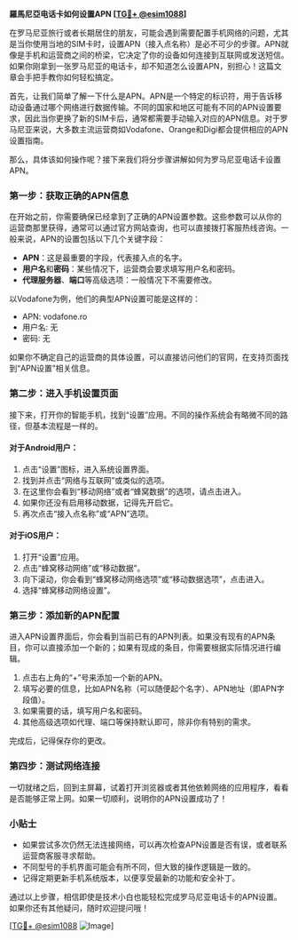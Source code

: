 **羅馬尼亞电话卡如何设置APN [[TG💪+ @esim1088](https://t.me/s/esim1088)]**

在罗马尼亚旅行或者长期居住的朋友，可能会遇到需要配置手机网络的问题，尤其是当你使用当地的SIM卡时，设置APN（接入点名称）是必不可少的步骤。APN就像是手机和运营商之间的桥梁，它决定了你的设备如何连接到互联网或发送短信。如果你刚拿到一张罗马尼亚的电话卡，却不知道怎么设置APN，别担心！这篇文章会手把手教你如何轻松搞定。

首先，让我们简单了解一下什么是APN。APN是一个特定的标识符，用于告诉移动设备通过哪个网络进行数据传输。不同的国家和地区可能有不同的APN设置要求，因此当你更换了新的SIM卡后，通常都需要手动输入对应的APN信息。对于罗马尼亚来说，大多数主流运营商如Vodafone、Orange和Digi都会提供相应的APN设置指南。

那么，具体该如何操作呢？接下来我们将分步骤讲解如何为罗马尼亚电话卡设置APN。

### 第一步：获取正确的APN信息

在开始之前，你需要确保已经拿到了正确的APN设置参数。这些参数可以从你的运营商那里获得，通常可以通过官方网站查询，也可以直接拨打客服热线咨询。一般来说，APN的设置包括以下几个关键字段：

- **APN**：这是最重要的字段，代表接入点的名字。
- **用户名**和**密码**：某些情况下，运营商会要求填写用户名和密码。
- **代理服务器**、**端口**等高级选项：一般情况下不需要修改。

以Vodafone为例，他们的典型APN设置可能是这样的：
- APN: vodafone.ro
- 用户名: 无
- 密码: 无

如果你不确定自己的运营商的具体设置，可以直接访问他们的官网，在支持页面找到“APN设置”相关信息。

### 第二步：进入手机设置页面

接下来，打开你的智能手机，找到“设置”应用。不同的操作系统会有略微不同的路径，但基本流程是一样的。

#### 对于Android用户：
1. 点击“设置”图标，进入系统设置界面。
2. 找到并点击“网络与互联网”或类似的选项。
3. 在这里你会看到“移动网络”或者“蜂窝数据”的选项，请点击进入。
4. 如果你还没有启用移动数据，记得先开启它。
5. 再次点击“接入点名称”或“APN”选项。

#### 对于iOS用户：
1. 打开“设置”应用。
2. 点击“蜂窝移动网络”或“移动数据”。
3. 向下滚动，你会看到“蜂窝移动网络选项”或“移动数据选项”，点击进入。
4. 选择“蜂窝移动网络设置”。

### 第三步：添加新的APN配置

进入APN设置界面后，你会看到当前已有的APN列表。如果没有现有的APN条目，你可以直接添加一个新的；如果有现成的条目，你需要根据实际情况进行编辑。

1. 点击右上角的“+”号来添加一个新的APN。
2. 填写必要的信息，比如APN名称（可以随便起个名字）、APN地址（即APN字段值）。
3. 如果需要的话，填写用户名和密码。
4. 其他高级选项如代理、端口等保持默认即可，除非你有特别的需求。

完成后，记得保存你的更改。

### 第四步：测试网络连接

一切就绪之后，回到主屏幕，试着打开浏览器或者其他依赖网络的应用程序，看看是否能够正常上网。如果一切顺利，说明你的APN设置成功了！

### 小贴士

- 如果尝试多次仍然无法连接网络，可以再次检查APN设置是否有误，或者联系运营商客服寻求帮助。
- 不同型号的手机界面可能会有所不同，但大致的操作逻辑是一致的。
- 记得定期更新手机系统版本，以便享受最新的功能和安全补丁。

通过以上步骤，相信即使是技术小白也能轻松完成罗马尼亚电话卡的APN设置。如果你还有其他疑问，随时欢迎提问哦！

[[TG💪+ @esim1088](https://t.me/s/esim1088) ![Image](https://i.postimg.cc/4NQfJmqS/Snipaste-2025-05-13-00-14-12.png)]